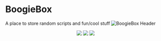 # BoogieBox
A place to store random scripts and fun/cool stuff
![BoogieBox Header](https://raw.githubusercontent.com/boogiedev/automotive-eda/master/img/automobiles.jpg)

<p align="center">
  <img src="https://img.shields.io/badge/Maintained%3F-not..really-red?style=flat-square"></img>
  <img src="https://img.shields.io/github/repo-size/boogiedev/boogiebox?style=flat-square"></img>
  <img src="https://img.shields.io/github/commit-activity/m/boogiedev/boogiebox?style=flat-square"></img>
</p>
